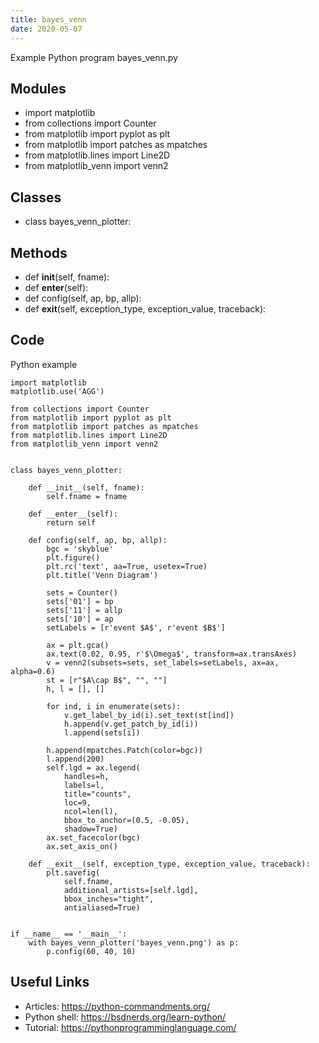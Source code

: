 ```yaml
---
title: bayes_venn
date: 2020-05-07
---
```

Example Python program bayes_venn.py

## Modules

* import matplotlib
* from collections import Counter
* from matplotlib import pyplot as plt
* from matplotlib import patches as mpatches
* from matplotlib.lines import Line2D
* from matplotlib_venn import venn2

## Classes

* class bayes_venn_plotter:

## Methods

* def __init__(self, fname):
* def __enter__(self):
* def config(self, ap, bp, allp):
* def __exit__(self, exception_type, exception_value, traceback):

## Code

Python example

    import matplotlib
    matplotlib.use('AGG')
    
    from collections import Counter
    from matplotlib import pyplot as plt
    from matplotlib import patches as mpatches
    from matplotlib.lines import Line2D
    from matplotlib_venn import venn2
    
    
    class bayes_venn_plotter:
    
        def __init__(self, fname):
            self.fname = fname
    
        def __enter__(self):
            return self
    
        def config(self, ap, bp, allp):
            bgc = 'skyblue'
            plt.figure()
            plt.rc('text', aa=True, usetex=True)
            plt.title('Venn Diagram')
    
            sets = Counter()
            sets['01'] = bp
            sets['11'] = allp
            sets['10'] = ap
            setLabels = [r'event $A$', r'event $B$']
    
            ax = plt.gca()
            ax.text(0.02, 0.95, r'$\Omega$', transform=ax.transAxes)
            v = venn2(subsets=sets, set_labels=setLabels, ax=ax, alpha=0.6)
            st = [r"$A\cap B$", "", ""]
            h, l = [], []
    
            for ind, i in enumerate(sets):
                v.get_label_by_id(i).set_text(st[ind])
                h.append(v.get_patch_by_id(i))
                l.append(sets[i])
    
            h.append(mpatches.Patch(color=bgc))
            l.append(200)
            self.lgd = ax.legend(
                handles=h,
                labels=l,
                title="counts",
                loc=9,
                ncol=len(l),
                bbox_to_anchor=(0.5, -0.05),
                shadow=True)
            ax.set_facecolor(bgc)
            ax.set_axis_on()
    
        def __exit__(self, exception_type, exception_value, traceback):
            plt.savefig(
                self.fname,
                additional_artists=[self.lgd],
                bbox_inches="tight",
                antialiased=True)
    
    
    if __name__ == '__main__':
        with bayes_venn_plotter('bayes_venn.png') as p:
            p.config(60, 40, 10)
    

## Useful Links

- Articles: https://python-commandments.org/
- Python shell: https://bsdnerds.org/learn-python/
- Tutorial: https://pythonprogramminglanguage.com/
